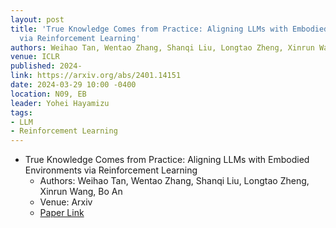 ```yaml
---
layout: post
title: 'True Knowledge Comes from Practice: Aligning LLMs with Embodied Environments
  via Reinforcement Learning'
authors: Weihao Tan, Wentao Zhang, Shanqi Liu, Longtao Zheng, Xinrun Wang, Bo An
venue: ICLR
published: 2024-
link: https://arxiv.org/abs/2401.14151
date: 2024-03-29 10:00 -0400
location: N09, EB
leader: Yohei Hayamizu
tags:
- LLM
- Reinforcement Learning
---
```

- True Knowledge Comes from Practice: Aligning LLMs with Embodied Environments via Reinforcement Learning
    - Authors: Weihao Tan, Wentao Zhang, Shanqi Liu, Longtao Zheng, Xinrun Wang, Bo An
    - Venue: Arxiv
    - [Paper Link](https://arxiv.org/abs/2401.14151)